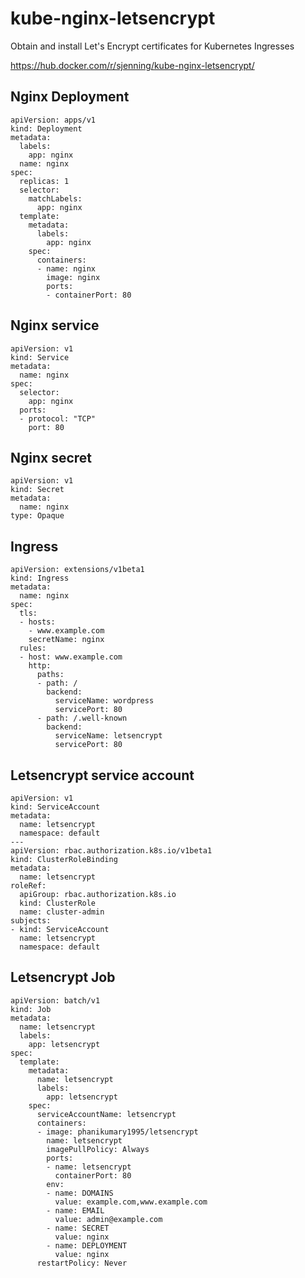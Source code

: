 # kube-nginx-letsencrypt

Obtain and install Let's Encrypt certificates for Kubernetes Ingresses

https://hub.docker.com/r/sjenning/kube-nginx-letsencrypt/



## Nginx Deployment

    apiVersion: apps/v1
    kind: Deployment
    metadata:
      labels:
        app: nginx
      name: nginx
    spec:
      replicas: 1
      selector:
        matchLabels:
          app: nginx
      template:
        metadata:
          labels:
            app: nginx
        spec:
          containers:
          - name: nginx
            image: nginx
            ports:
            - containerPort: 80
   
 ## Nginx service  ##
 
    apiVersion: v1
    kind: Service
    metadata:
      name: nginx
    spec:
      selector:
        app: nginx
      ports:
      - protocol: "TCP"
        port: 80

## Nginx secret 

    apiVersion: v1
    kind: Secret
    metadata:
      name: nginx
    type: Opaque
## Ingress ##
    apiVersion: extensions/v1beta1
    kind: Ingress
    metadata:
      name: nginx
    spec:
      tls:
      - hosts:
        - www.example.com
        secretName: nginx
      rules:
      - host: www.example.com
        http:
          paths:
          - path: /
            backend:
              serviceName: wordpress
              servicePort: 80
          - path: /.well-known
            backend:
              serviceName: letsencrypt
              servicePort: 80

## Letsencrypt service account ##

    apiVersion: v1
    kind: ServiceAccount
    metadata:
      name: letsencrypt
      namespace: default
    ---
    apiVersion: rbac.authorization.k8s.io/v1beta1
    kind: ClusterRoleBinding
    metadata:
      name: letsencrypt
    roleRef:
      apiGroup: rbac.authorization.k8s.io
      kind: ClusterRole
      name: cluster-admin
    subjects:
    - kind: ServiceAccount
      name: letsencrypt
      namespace: default
## Letsencrypt Job ##

    apiVersion: batch/v1
    kind: Job
    metadata:
      name: letsencrypt
      labels:
        app: letsencrypt
    spec:
      template:
        metadata:
          name: letsencrypt
          labels:
            app: letsencrypt
        spec:
          serviceAccountName: letsencrypt
          containers:
          - image: phanikumary1995/letsencrypt
            name: letsencrypt
            imagePullPolicy: Always
            ports:
            - name: letsencrypt
              containerPort: 80
            env:
            - name: DOMAINS
              value: example.com,www.example.com
            - name: EMAIL
              value: admin@example.com
            - name: SECRET
              value: nginx
            - name: DEPLOYMENT
              value: nginx
          restartPolicy: Never
